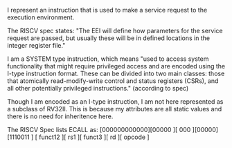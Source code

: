 I represent an instruction that is used to make a service request to the execution environment.

The RISCV spec states: "The EEI will define how parameters for the service request are passed, but usually these will be in defined locations in the integer register file."

I am a SYSTEM type instruction, which means  "used to access system functionality that might require privileged access and are encoded using the I-type instruction format. These can be divided into two main classes: those that atomically read-modify-write control and status registers (CSRs), and all other potentially privileged instructions." (according to spec)

Though I am encoded as an I-type instruction, I am not here represented as a subclass of RV32II. This is because my attributes are all static values and there is no need for inheritence here.

The RISCV Spec lists ECALL as:
[000000000000][00000 ][   000       ][00000][1110011   ]
[   funct12         ][   rs1   ][   funct3   ][   rd   ][   opcode   ]